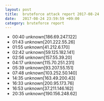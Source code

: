 ```yaml
---
layout: post
title:  bruteforce attack report 2017-08-24
date:   2017-08-24 23:59:59 +09:00
category: bruteforce report
---
```


* 00:40 unknown[186.69.247.122]
* 01:43 unknown[201.222.55.26]
* 01:55 unknown[41.212.6.170]
* 02:42 unknown[59.125.182.141]
* 02:56 unknown[157.55.39.20]
* 04:17 unknown[115.70.251.231]
* 05:39 unknown[93.207.55.151]
* 07:48 unknown[103.252.50.140]
* 14:35 unknown[163.49.200.43]
* 16:33 unknown[200.95.173.76]
* 16:53 unknown[37.211.146.162]
* 20:35 unknown[190.156.248.62]
